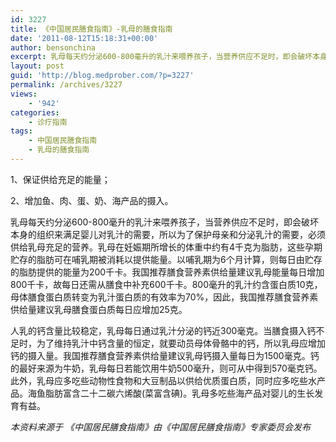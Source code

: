 ```yaml
---
id: 3227
title: 《中国居民膳食指南》-乳母的膳食指南
date: '2011-08-12T15:18:31+00:00'
author: bensonchina
excerpt: 乳母每天约分泌600-800毫升的乳汁来喂养孩子，当营养供应不足时，即会破坏本身的组织来满足婴儿对乳汁的需要，所以为了保护母亲和分泌乳汁的需要，必须供给乳母充足的营养。
layout: post
guid: 'http://blog.medprober.com/?p=3227'
permalink: /archives/3227
views:
    - '942'
categories:
    - 诊疗指南
tags:
    - 中国居民膳食指南
    - 乳母的膳食指南
---
```


1、保证供给充足的能量；

2、增加鱼、肉、蛋、奶、海产品的摄入。

乳母每天约分泌600-800毫升的乳汁来喂养孩子，当营养供应不足时，即会破坏本身的组织来满足婴儿对乳汁的需要，所以为了保护母亲和分泌乳汁的需要，必须供给乳母充足的营养。乳母在妊娠期所增长的体重中约有4千克为脂肪，这些孕期贮存的脂肪可在哺乳期被消耗以提供能量。以哺乳期为6个月计算，则每日由贮存的脂肪提供的能量为200千卡。我国推荐膳食营养素供给量建议乳母能量每日增加800千卡，故每日还需从膳食中补充600千卡。800毫升的乳汁约含蛋白质10克，母体膳食蛋白质转变为乳汁蛋白质的有效率为70%，因此，我国推荐膳食营养素供给量建议乳母膳食蛋白质每日应增加25克。

人乳的钙含量比较稳定，乳母每日通过乳汁分泌的钙近300毫克。当膳食摄入钙不足时，为了维持乳汁中钙含量的恒定，就要动员母体骨骼中的钙，所以乳母应增加钙的摄入量。我国推荐膳食营养素供给量建议乳母钙摄入量每日为1500毫克。钙的最好来源为牛奶，乳母每日若能饮用牛奶500毫升，则可从中得到570毫克钙。此外，乳母应多吃些动物性食物和大豆制品以供给优质蛋白质，同时应多吃些水产品。海鱼脂肪富含二十二碳六烯酸(菜富含碘)。乳母多吃些海产品对婴儿的生长发育有益。

*本资料来源于 《中国居民膳食指南》由《中国居民膳食指南》专家委员会发布*